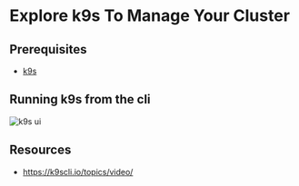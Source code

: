 # Explore k9s To Manage Your Cluster

## Prerequisites

- [k9s](https://k9scli.io/topics/install/)

## Running k9s from the cli

![k9s ui](../images/k9s.png)

## Resources

- <https://k9scli.io/topics/video/>
